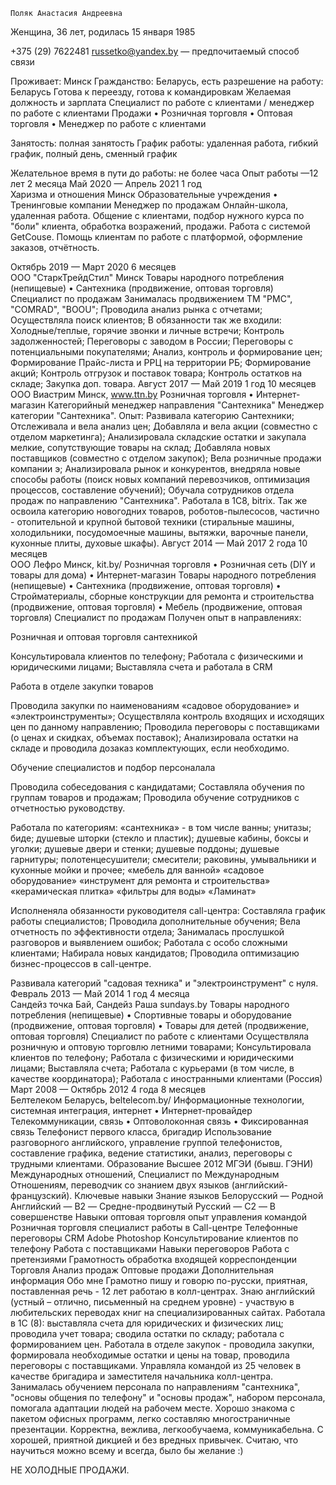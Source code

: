   	Поляк Анастасия Андреевна
Женщина, 36 лет, родилась 15 января 1985

+375 (29) 7622481
russetko@yandex.by — предпочитаемый способ связи

Проживает: Минск
Гражданство: Беларусь, есть разрешение на работу: Беларусь
Готова к переезду, готова к командировкам
Желаемая должность и зарплата
Специалист по работе с клиентами / менеджер по работе с клиентами
Продажи
• Розничная торговля
• Оптовая торговля
• Менеджер по работе с клиентами

Занятость: полная занятость
График работы: удаленная работа, гибкий график, полный день, сменный график

Желательное время в пути до работы: не более часа
Опыт работы —12 лет 2 месяца
Май 2020 — Апрель 2021
1 год	
	Харизма и отношения
Минск
Образовательные учреждения
• Тренинговые компании
Менеджер по продажам
Онлайн-школа, удаленная работа. 
Общение с клиентами, подбор нужного курса по "боли" клиента, обработка возражений, продажи. 
Работа с системой GetCouse. Помощь клиентам по работе с платформой, оформление заказов, отчётность. 

Октябрь 2019 — Март 2020
6 месяцев	
	ООО "СтаркТрейдСтил"
Минск
Товары народного потребления (непищевые)
• Сантехника (продвижение, оптовая торговля)
Специалист по продажам
Занималась продвижением ТМ "РМС", "COMRAD", "BOOU"; 
Проводила анализ рынка с отчетами;
Осуществляла поиск клиентов; 
В обязанности так же входили:
Холодные/теплые, горячие звонки и личные встречи; 
Контроль задолженностей; 
Переговоры с заводом в России; 
Переговоры с потенциальными покупателями; 
Анализ, контроль и формирование цен;
Формирование Прайс-листа и РРЦ на территории РБ; 
Формирование акций; 
Контроль отгрузок и поставок товара; 
Контроль остатков на складе;
Закупка доп. товара.
Август 2017 — Май 2019
1 год 10 месяцев	
	ООО Виастрим
Минск, www.ttn.by
Розничная торговля
• Интернет-магазин
Категорийный менеджер направления "Сантехника"
Менеджер категории "Сантехника".
Опыт: 
Развивала категорию Сантехники;
Отслеживала и вела анализ цен; 
Добавляла и вела акции (совместно с отделом маркетинга);
Анализировала складские остатки и закупала мелкие, сопутствующие товары на склад;
Добавляла новых поставщиков (совместно с отделом закупок); 
Вела розничные продажи компании э;
Анализировала рынок и конкурентов, внедряла новые способы работы (поиск новых компаний перевозчиков, оптимизация процессов, составление обучений);
Обучала сотрудников отдела продаж по направлению "Сантехника". 
Работала в 1С8, bitrix. 
Так же освоила категорию новогодних товаров, роботов-пылесосов, частично - отопительной и крупной бытовой техники (стиральные машины, холодильники, посудомоечные машины, вытяжки, варочные панели, кухонные плиты, духовые шкафы).
Август 2014 — Май 2017
2 года 10 месяцев	
	ООО Лефро
Минск, kit.by/
Розничная торговля
• Розничная сеть (DIY и товары для дома)
• Интернет-магазин
Товары народного потребления (непищевые)
• Сантехника (продвижение, оптовая торговля)
• Стройматериалы, сборные конструкции для ремонта и строительства (продвижение, оптовая торговля)
• Мебель (продвижение, оптовая торговля)
Специалист по продажам
Получен опыт в направлениях:

Розничная и оптовая торговля сантехникой

Консультировала клиентов по телефону;
Работала с физическими и юридическими лицами;
Выставляла счета и работала в СRM

Работа в отделе закупки товаров 

Проводила закупки по наименованиям «садовое оборудование» и «электроинструменты»;
Осуществляла контроль входящих и исходящих цен по данному направлению;
Проводила переговоры с поставщиками (о ценах и скидках, объемах поставок);
Анализировала остатки на складе и проводила дозаказ комплектующих, если необходимо. 

Обучение специалистов и подбор персоналала

Проводила собеседования с кандидатами;
Составляла обучения по группам товаров и продажам;
Проводила обучение сотрудников с отчетностью руководству. 

Работала по категориям: 
«сантехника» - в том числе ванны; унитазы; биде; душевые шторки (стекло и пластик); душевые кабины, боксы и уголки; душевые двери и стенки; душевые поддоны; душевые гарнитуры; полотенцесушители; смесители; раковины, 
умывальники и кухонные мойки и прочее; 
«мебель для ванной» 
«садовое оборудование»
«инструмент для ремонта и строительства»
«керамическая плитка»
«фильтры для воды» 
«Ламинат»

Исполненяла обязанности руководителя call-центра:
Составляла график работы специалистов;
Проводила дополнительные обучения;
Вела отчетность по эффективности отдела; 
Занималась прослушкой разговоров и выявлением ошибок;
Работала с особо сложными клиентами;
Набирала новых кандидатов;
Проводила оптимизацию бизнес-процессов в call-центре. 

Развивала категорий "садовая техника" и "электроинструмент" с нуля.
Февраль 2013 — Май 2014
1 год 4 месяца	
	Сандейз точка Бай, Сандейз Раша
sundays.by
Товары народного потребления (непищевые)
• Спортивные товары и оборудование (продвижение, оптовая торговля)
• Товары для детей (продвижение, оптовая торговля)
Специалист по работе с клиентами
Осуществляла розничную и оптовую торговлю летними товарами; 
Консультировала клиентов по телефону; 
Работала с физическими и юридическими лицами;
Выставляла счета;
Работала с курьерами (в том числе, в качестве координатора);
Работала с иностранными клиентами (Россия)
Март 2008 — Октябрь 2012
4 года 8 месяцев	
	Белтелеком
Беларусь, beltelecom.by/
Информационные технологии, системная интеграция, интернет
• Интернет-провайдер
Телекоммуникации, связь
• Оптоволоконная связь
• Фиксированная связь
Телефонист первого класса, бригадир
Использование разговорного английского, управление группой телефонистов, составление графика, ведение статистики, анализ, переговоры с трудными клиентами.
Образование
Высшее
2012	МГЭИ (бывш. ГЭНИ)
Международных отношений, Специалист по Международным Отношениям, переводчик со знанием двух языков (английский-французский).
Ключевые навыки
Знание языков	Белорусский — Родной
Английский — B2 — Средне-продвинутый
Русский — C2 — В совершенстве
Навыки	оптовая торговля  опыт управления командой  Розничная торговля  специалист работы в Call-центре  Телефонные переговоры  CRM  Adobe Photoshop  Консультирование клиентов по телефону  Работа с поставщиками  Навыки переговоров  Работа с претензиями  Грамотность  обработка входящей корреспонденции  Торговля  Анализ продаж  Оптовые продажи
Дополнительная информация
Обо мне	Грамотно пишу и говорю по-русски, приятная, поставленная речь - 12 лет работаю в колл-центрах.
Знаю английский (устный – отлично, письменный на среднем уровне) - участвую в любительских переводах книг на специализированных сайтах.
Работала в 1С (8): выставляла счета для юридических и физических лиц; проводила учет товара; сводила остатки по складу; работала с формированием цен.
Работала в отделе закупок - проводила закупки, формировала необходимые остатки и цены на товар, проводила переговоры с поставщиками.
Управляла командой из 25 человек в качестве бригадира и заместителя начальника колл-центра.
Занималась обучением персонала по направлениям "сантехника", "основы общения по телефону" и "основы продаж", набором персонала, помогала адаптации людей на рабочем месте.
Хорошо знакома с пакетом офисных программ, легко составляю многостраничные презентации.
Корректна, вежлива, легкообучаема, коммуникабельна. С хорошей, приятной дикцией и без вредных привычек.
Считаю, что научиться можно всему и всегда, было бы желание :)

НЕ ХОЛОДНЫЕ ПРОДАЖИ.


